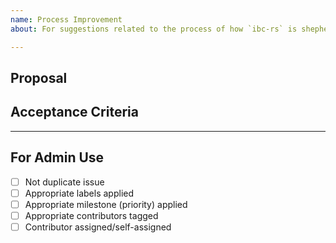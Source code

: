 ```yaml
---
name: Process Improvement
about: For suggestions related to the process of how `ibc-rs` is shepherded.

---
```


<!-- < < < < < < < < < < < < < < < < < < < < < < < < < < < < < < < < < ☺
v                            ✰  Thanks for opening an issue! ✰
v    Before smashing the submit button please review the template.
v    Please also ensure that this is not a duplicate issue :)
☺ > > > > > > > > > > > > > > > > > > > > > > > > > > > > > > > > >  -->

## Proposal

<!-- Describe your proposal for how the process of `ibc-rs` should be improved -->
<!-- -->

## Acceptance Criteria

<!-- What's the definition of "done" for this issue? -->

____

## For Admin Use

- [ ] Not duplicate issue
- [ ] Appropriate labels applied
- [ ] Appropriate milestone (priority) applied
- [ ] Appropriate contributors tagged
- [ ] Contributor assigned/self-assigned
